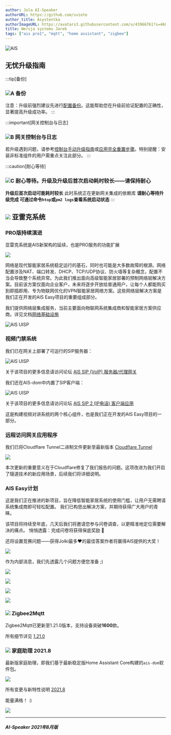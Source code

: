 ```yaml
---
author: Jola AI-Speaker
authorURL: https://github.com/sviete
author_title: Asystentka
authorImageURL: https://avatars3.githubusercontent.com/u/43966761?s=460&v=4
title: Wersja systemu Jarek
tags: ["ais pro1", "mqtt", "home assistant", "zigbee"]
---
```


<div class="IntroAisBlogMenu" >

![AIS](/img/en/blog/202108/jarek.png)

</div>

<!--truncate-->

## 无忧升级指南

:::tip[备份]
### ![A](/img/en/blog/202009/alpha-a-circle.png) 备份

注意：升级前强烈建议先进行[配置备份](/docs/ais_bramka_configuration_software#kopia-zapasowa-konfiguracji)。这能帮助您在升级前验证配置的正确性，显著提高升级成功率。
:::

:::important[网关控制台与日志]
### ![B](/img/en/blog/202009/alpha-b-circle.png) 网关控制台与日志

若升级遇到问题，请参考[控制台手动升级指南](/docs/ais_bramka_update_manual)或[应用完全重置步骤](/docs/ais_bramka_reset_ais_step_by_step)。特别提醒：安装非标准组件的用户需重点关注此部分。
:::

:::caution[耐心等待]
### ![C](/img/en/blog/202009/alpha-c-circle.png) 耐心等待。升级及升级后首次启动耗时较长——请保持耐心

**升级后首次启动可能耗时较长**
此时系统正在更新网关集成的依赖库
**请耐心等待升级完成
可通过命令``htop``或``pm2 logs``查看系统启动状态**
:::

## ![](/img/en/blog/202108/jarek.png) 亚雷克系统

### PRO版持续演进

亚雷克系统是AIS新架构的延续，也是PRO服务的功能扩展

![](/img/en/blog/202107/aispro1.png)

网络是现代智能家居系统稳定运行的基石，同时也可能是大多数故障的根源。网络配置涉及NAT、端口转发、DHCP、TCP/UDP协议、防火墙等复杂概念，配置不当会导致整个系统异常。为此我们推出面向高级智能家居部署的预制网络层解决方案。目前该方案仅面向企业客户，未来将逐步开放给普通用户，让每个人都能购买到即插即用、专为物联网优化的VPN智能家居网络方案。这些网络层解决方案是我们正在开发的AIS Easy项目的重要组成部分。

我们提供网络层集成服务，当前主要面向物联网系统集成商和智能家居方案供应商。详见文档[网络基础设施](/docs/ais_dom_pro_network)

![AIS UISP](/img/en/pro/uisp_map.png)

### 视频门禁系统

我们已在网关上部署了可运行的SIP服务器：

![AIS UISP](https://aws1.discourse-cdn.com/free1/uploads/ai_speaker/original/2X/1/17ee19773ea2a6eaed8deacbb77b233d8c19287b.png)

关于该项目的更多信息请访问论坛 [AIS SIP (VoIP) 服务器/代理网关](https://ai-speaker.discourse.group/t/ais-sip-voip-serwer-broker-na-bramce-ais/1982)

我们还在AIS-dom中内置了SIP客户端：

![AIS UISP](https://aws1.discourse-cdn.com/free1/uploads/ai_speaker/original/2X/c/c0fb05e10bc4dd334c7bb3fb22475f61d7a63700.jpeg)

关于该项目的更多信息请访问论坛 [AIS SIP 2 (IP电话) 客户端应用](https://ai-speaker.discourse.group/t/ais-sip-2-ip-phone-klient-w-aplikacji-ais/2052)

这是构建视频对讲系统的两个核心组件，也是我们正在开发的AIS Easy项目的一部分。

### 远程访问网关应用程序

我们已将Cloudflare Tunnel二进制文件更新至最新版本 [Cloudflare Tunnel](https://github.com/cloudflare/cloudflared/releases/tag/2021.8.2)

![](/img/en/blog/202107/tunel.png)

本次更新的重要意义在于Cloudflare修复了我们报告的问题。这项改进为我们开启了隧道技术的新应用场景，后续我们将详细说明。

### AIS Easy计划

这是我们正在推进的新项目，旨在降低智能家居系统的使用门槛，让用户无需聘请系统集成商即可轻松配置。
我们已构思出解决方案，并期待获得广大用户的青睐。

该项目将持续至年底，几天后我们将邀请您参与问卷调查，以更精准地定位需要解决的痛点。
悄悄透露：完成问卷将获得保底奖励 🎉

还将设置竞赛问题——获得Jolki最多❤️的最佳答案作者将赢得AIS提供的大奖！

![](/img/en/blog/202108/open_question.jpg)

作为内部消息，我们先透露几个问题方便您准备 ;)

![](/img/en/blog/202108/ankieta_1.png)

![](/img/en/blog/202108/ankieta_2.png)

![](/img/en/blog/202108/ankieta_3.png)

![](/img/en/blog/202108/ankieta_4.png)

### ![](/img/en/blog/202102/honeybee.png) Zigbee2Mqtt

Zigbee2Mqtt已更新至1.21.0版本，支持设备突破**1600**款。

所有细节详见 [1.21.0](https://github.com/Koenkk/zigbee2mqtt/releases/tag/1.21.0)

### ![](/img/en/blog/202101/hass.png) 家庭助理 2021.8

最新版家庭助理，即我们基于最新稳定版Home Assistant Core构建的``ais-dom``软件包。

![](/img/en/blog/202108/ha.png)

所有变更与新特性说明 [2021.8](https://www.home-assistant.io/blog/2021/08/04/release-20218/)

能量满格！ :)

![](/img/en/blog/202108/power.png)

--------

##### AI-Speaker 2021年8月版